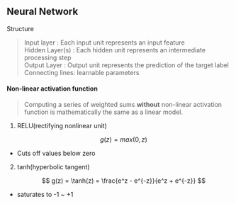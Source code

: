 ## Neural Network

Structure
> Input layer : Each input unit represents an input feature  
> Hidden Layer(s) : Each hidden unit represents an intermediate processing step  
> Output Layer : Output unit represents the prediction of the target label  
> Connecting lines: learnable parameters  

#### Non-linear activation function

> Computing a series of weighted sums **without** non-linear activation function is mathematically the same as a linear model.  

1. RELU(rectifying nonlinear unit)

    $$ g(z) = max(0,z) $$
- Cuts off values below zero

2. tanh(hyperbolic tangent)  

    $$ g(z) = \tanh(z) = \frac{e^z - e^{-z}}{e^z + e^{-z}} $$  
- saturates to -1 ~ +1
